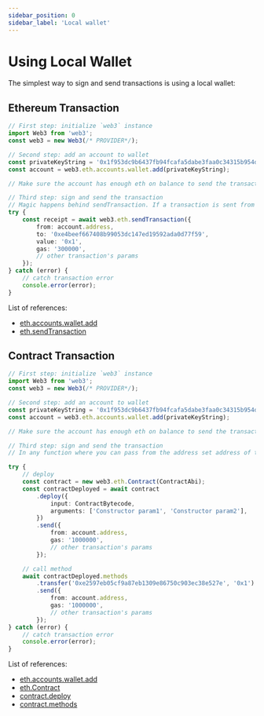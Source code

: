 ```yaml
---
sidebar_position: 0
sidebar_label: 'Local wallet'
---
```


# Using Local Wallet

The simplest way to sign and send transactions is using a local wallet:

## Ethereum Transaction

```ts
// First step: initialize `web3` instance
import Web3 from 'web3';
const web3 = new Web3(/* PROVIDER*/);

// Second step: add an account to wallet
const privateKeyString = '0x1f953dc9b6437fb94fcafa5dabe3faa0c34315b954dd66f41bf53273339c6d26';
const account = web3.eth.accounts.wallet.add(privateKeyString);

// Make sure the account has enough eth on balance to send the transaction

// Third step: sign and send the transaction
// Magic happens behind sendTransaction. If a transaction is sent from an account that exists in a wallet, it will be automatically signed.
try {
	const receipt = await web3.eth.sendTransaction({
		from: account.address,
		to: '0xe4beef667408b99053dc147ed19592ada0d77f59',
		value: '0x1',
		gas: '300000',
		// other transaction's params
	});
} catch (error) {
	// catch transaction error
	console.error(error);
}
```

List of references:

-   [eth.accounts.wallet.add](/api/web3-eth-accounts/class/Wallet#add)
-   [eth.sendTransaction](/api/web3-eth/class/Web3Eth#sendTransaction)

## Contract Transaction

```ts
// First step: initialize `web3` instance
import Web3 from 'web3';
const web3 = new Web3(/* PROVIDER*/);

// Second step: add an account to wallet
const privateKeyString = '0x1f953dc9b6437fb94fcafa5dabe3faa0c34315b954dd66f41bf53273339c6d26';
const account = web3.eth.accounts.wallet.add(privateKeyString);

// Make sure the account has enough eth on balance to send the transaction

// Third step: sign and send the transaction
// In any function where you can pass from the address set address of the account that exists in a wallet, it will be automatically signed.

try {
	// deploy
	const contract = new web3.eth.Contract(ContractAbi);
	const contractDeployed = await contract
		.deploy({
			input: ContractBytecode,
			arguments: ['Constructor param1', 'Constructor param2'],
		})
		.send({
			from: account.address,
			gas: '1000000',
			// other transaction's params
		});

	// call method
	await contractDeployed.methods
		.transfer('0xe2597eb05cf9a87eb1309e86750c903ec38e527e', '0x1')
		.send({
			from: account.address,
			gas: '1000000',
			// other transaction's params
		});
} catch (error) {
	// catch transaction error
	console.error(error);
}
```

List of references:

-   [eth.accounts.wallet.add](/api/web3-eth-accounts/class/Wallet#add)
-   [eth.Contract](/api/web3-eth-contract/class/Contract)
-   [contract.deploy](/api/web3-eth-contract/class/Contract#deploy)
-   [contract.methods](/api/web3-eth-contract/class/Contract#methods)
